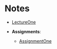 # Notes

- [LectureOne](LectureOne.md)

- **Assignments**:
  - [AssignmentOne](Assignments/AssignmentOne.md)
